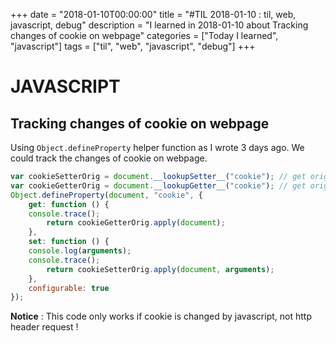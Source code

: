 +++
date = "2018-01-10T00:00:00"
title = "#TIL 2018-01-10 : til, web, javascript, debug"
description = "I learned in 2018-01-10 about Tracking changes of cookie on webpage"
categories = ["Today I learned", "javascript"]
tags = ["til", "web", "javascript", "debug"]
+++


# JAVASCRIPT

## Tracking changes of cookie on webpage

Using `Object.defineProperty` helper function as I wrote 3 days ago. We could track the changes of cookie on webpage.

```js
var cookieSetterOrig = document.__lookupSetter__("cookie"); // get origin setter function
var cookieGetterOrig = document.__lookupGetter__("cookie"); // get origin getter function
Object.defineProperty(document, "cookie", {
    get: function () {
	console.trace();
        return cookieGetterOrig.apply(document);
    },
    set: function () {
	console.log(arguments);
	console.trace();
        return cookieSetterOrig.apply(document, arguments);
    },
    configurable: true
});
```

**Notice** : This code only works if cookie is changed by javascript, not http header request !
